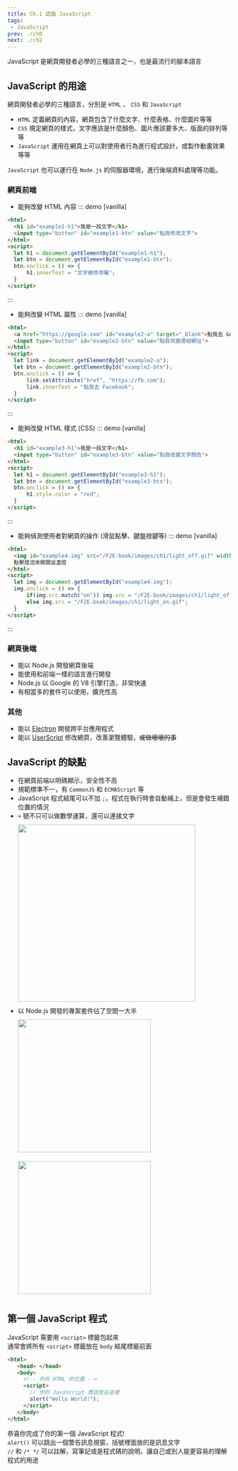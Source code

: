 ```yaml
--- 
title: Ch.1 認識 JavaScript
tags:
 - JavaScript
prev: ./ch0
next: ./ch2
---
```


JavaScript 是網頁開發者必學的三種語言之一，也是最流行的腳本語言

<!-- more -->

## JavaScript 的用途

網頁開發者必學的三種語言，分別是 `HTML` 、 `CSS` 和 `JavaScript`  
- `HTML` 定義網頁的內容，網頁包含了什麼文字、什麼表格、什麼圖片等等
- `CSS` 規定網頁的樣式，文字應該是什麼顏色、圖片應該要多大、版面的排列等等
- `JavaScript` 運用在網頁上可以對使用者行為進行程式設計，或製作動畫效果等等

`JavaScript` 也可以運行在 `Node.js` 的伺服器環境，進行後端資料處理等功能。

### 網頁前端
- 能夠改變 HTML 內容
::: demo [vanilla]
```html
<html>
  <h1 id="example1-h1">我是一段文字</h1>
  <input type="button" id="example1-btn" value="點我修改文字">
</html>
<script>
  let h1 = document.getElementById("example1-h1");
  let btn = document.getElementById("example1-btn");
  btn.onclick = () => {
      h1.innerText = "文字被修改囉";
  }
</script>
```
:::
- 能夠改變 HTML 屬性
::: demo [vanilla]
```html
<html>
  <a href="https://google.com" id="example2-a" target="_blank">點我去 Google</a><br><br>
  <input type="button" id="example2-btn" value="點我改變連結網址">
</html>
<script>
  let link = document.getElementById("example2-a");
  let btn = document.getElementById("example2-btn");
  btn.onclick = () => {
      link.setAttribute("href", "https://fb.com");
      link.innerText = "點我去 Facebook";
  }
</script>
```
:::
- 能夠改變 HTML 樣式 (CSS)
::: demo [vanilla]
```html
<html>
  <h1 id="example3-h1">我是一段文字</h1>
  <input type="button" id="example3-btn" value="點我改變文字顏色">
</html>
<script>
  let h1 = document.getElementById("example3-h1");
  let btn = document.getElementById("example3-btn");
  btn.onclick = () => {
      h1.style.color = "red";
  }
</script>
```
:::
- 能夠偵測使用者對網頁的操作 (滑鼠點擊、鍵盤按鍵等)
::: demo [vanilla]
```html
<html>
  <img id="example4-img" src="/F2E-book/images/ch1/light_off.gif" width="100" height="180">
  點擊燈泡來開關這盞燈
</html>
<script>
  let img = document.getElementById("example4-img");
  img.onclick = () => {
      if(img.src.match("on")) img.src = "/F2E-book/images/ch1/light_off.gif";
      else img.src = "/F2E-book/images/ch1/light_on.gif";
  }
</script>
```
:::

### 網頁後端
- 能以 Node.js 開發網頁後端
- 能使用和前端一樣的語言進行開發
- Node.js 以 Google 的 V8 引擎打造，非常快速
- 有相當多的套件可以使用，擴充性高

### 其他
- 能以 [Electron](https://electronjs.org/) 開發跨平台應用程式
- 能以 [UserScript](https://greasyfork.org/zh-TW) 修改網頁，改善瀏覽體驗，~~或做壞壞的事~~

## JavaScript 的缺點
- 在網頁前端以明碼顯示，安全性不高
- 規範標準不一，有 `CommonJS` 和 `ECMAScript` 等
- JavaScript 程式結尾可以不加 `;`，程式在執行時會自動補上，但是會發生補錯位置的情況
- `+` 號不只可以做數學運算，還可以連接文字  
  <img src="/F2E-book/images/ch1/meme_js.jpeg" height="400" style="margin: 10px 0;">  
- 以 Node.js 開發的專案套件佔了空間一大半  
  <img src="/F2E-book/images/ch1/meme_node1.png" height="300" style="margin: 10px 0;">  
  <img src="/F2E-book/images/ch1/meme_node2.png" height="300" style="margin: 10px 0;">

## 第一個 JavaScript 程式
JavaScript 需要用 `<script>` 標籤包起來  
通常會將所有 `<script>` 標籤放在 `body` 結尾標籤前面  

```html {5-8}
<html>
   <head> </head>
   <body>
     <!-- 你的 HTML 的位置 -->
     <script>
       // 你的 JavaScript 應該放在這裡
       alert("Hello World!");
     </script>
   </body>
</html> 
```

恭喜你完成了你的第一個 JavaScript 程式!  
`alert()` 可以跳出一個警告訊息視窗，括號裡面放的是訊息文字  
`//` 和 `/* */` 可以註解，寫筆記或是程式碼的說明，讓自己或別人能更容易的理解程式的用途  

